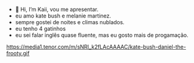 - 👋 Hi, I’m Kaii, vou me apresentar.
- eu amo kate bush e melanie martinez.
- sempre gostei de noites e climas nublados.
- eu tenho 4 gatinhos
- eu sei falar inglês quase fluente, mas eu gosto mais de progamação.




https://media1.tenor.com/m/sNRI_k2fLAcAAAAC/kate-bush-daniel-the-frooty.gif
